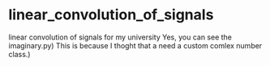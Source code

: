 # linear_convolution_of_signals
linear convolution of signals for my university 
Yes, you can see the imaginary.py)
This is because I thoght that a need a custom 
comlex number class.)
